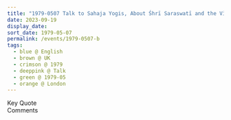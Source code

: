 ```yaml
---
title: "1979-0507 Talk to Sahaja Yogis, About Śhrī Saraswatī and the Vīṇā and the Appreciation of Musicians, before Performance, London, UK (other date 1978-0000)"
date: 2023-09-19
display_date: 
sort_date: 1979-05-07
permalink: /events/1979-0507-b
tags:
  - blue @ English
  - brown @ UK
  - crimson @ 1979
  - deeppink @ Talk
  - green @ 1979-05
  - orange @ London
---
```


<wave-list>
  <list-title color="green" width="75">Key Quote</list-title>
  <list-item color="BlanchedAlmond"  width="200"></list-item>
  <list-item color="Lavender"></list-item>
  <list-item color="BlanchedAlmond"></list-item>
</wave-list>

<br>

<wave-list>
  <list-title color="green" width="75">Comments</list-title>
  <list-item color="BlanchedAlmond"  width="200"></list-item>
  <list-item color="Lavender"></list-item>
  <list-item color="BlanchedAlmond"></list-item>
</wave-list>